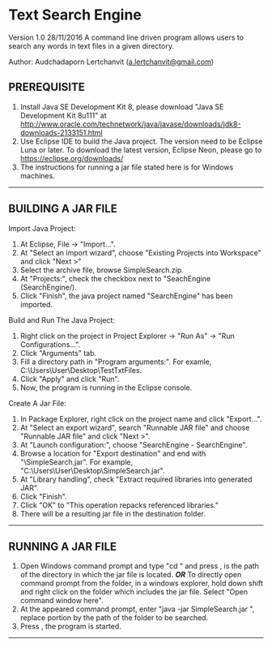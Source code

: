 # Text Search Engine
Version 1.0 28/11/2016
A command line driven program allows users to search any words in text files in a given directory.

Author: Audchadaporn Lertchanvit (a.lertchanvit@gmail.com)


PREREQUISITE
---------------------------------------------
1. Install Java SE Development Kit 8, please download "Java SE Development Kit 8u111" at http://www.oracle.com/technetwork/java/javase/downloads/jdk8-downloads-2133151.html
2. Use Eclipse IDE to build the Java project. The version need to be Eclipse Luna or later. To download the latest version, Eclipse Neon, please go to https://eclipse.org/downloads/
3. The instructions for running a jar file stated here is for Windows machines. 
---------------------------------------------


BUILDING A JAR FILE
---------------------------------------------
Import Java Project:
1. At Eclipse, File -> "Import...".
2. At "Select an import wizard", choose "Existing Projects into Workspace" and click "Next >"
3. Select the archive file, browse SimpleSearch.zip.
4. At "Projects:", check the checkbox next to "SeachEngine (SearchEngine/).
5. Click "Finish", the java project named "SearchEngine" has been imported.

Build and Run The Java Project:
1. Right click on the project in Project Explorer -> "Run As" -> "Run Configurations...".
2. Click "Arguments" tab.
3. Fill a directory path in "Program arguments:". For examle, C:\Users\User\Desktop\TestTxtFiles.
4. Click "Apply" and click "Run".
5. Now, the program is running in the Eclipse console.

Create A Jar File:
1. In Package Explorer, right click on the project name and click "Export...".
2. At "Select an export wizard", search "Runnable JAR file" and choose "Runnable JAR file" and click "Next >".
3. At "Launch configuration:", choose "SearchEngine - SearchEngine".
4. Browse a location for "Export destination" and end with "\SimpleSearch.jar". For example, "C:\Users\User\Desktop\SimpleSearch.jar".
5. At "Library handling", check "Extract required libraries into generated JAR".
6. Click "Finish".
7. Click "OK" to "This operation repacks referenced libraries."
8. There will be a resulting jar file in the destination folder.
---------------------------------------------


RUNNING A JAR FILE
---------------------------------------------
1. Open Windows command prompt and type "cd <directory-path>" and press <ENTER>, <directory-path> is the path of the directory in which the jar file is located. 
***OR***
To directly open command prompt from the folder, in a windows explorer, hold down shift and right click on the folder which includes the jar file. Select "Open command window here".
2. At the appeared command prompt, enter "java -jar SimpleSearch.jar <directory-path>", replace <directory-path> portion by the path of the folder to be searched.
3. Press <ENTER>, the program is started.
---------------------------------------------
